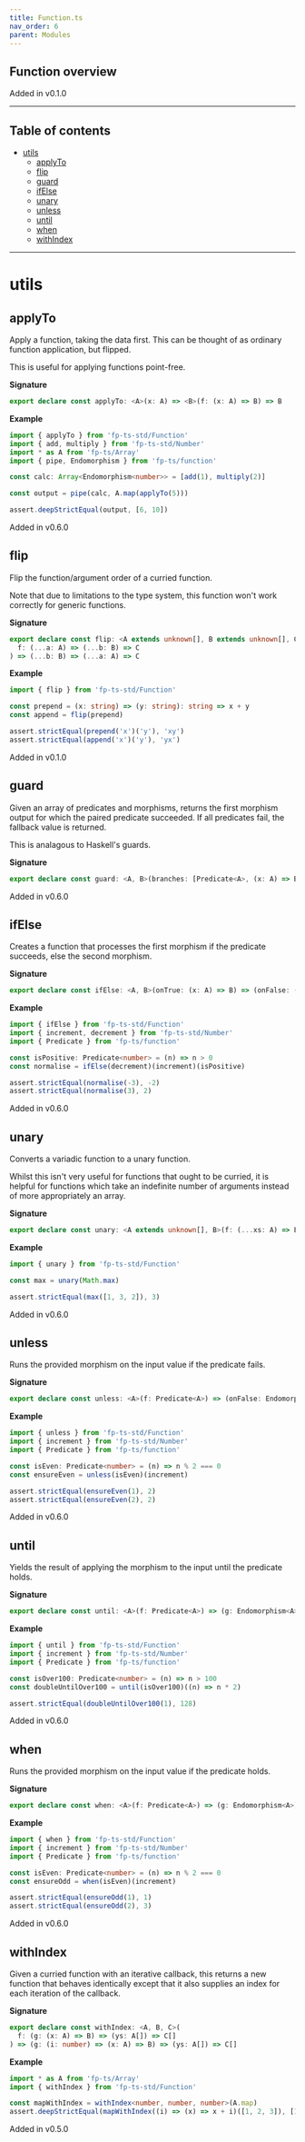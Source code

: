 ```yaml
---
title: Function.ts
nav_order: 6
parent: Modules
---
```


## Function overview

Added in v0.1.0

---

<h2 class="text-delta">Table of contents</h2>

- [utils](#utils)
  - [applyTo](#applyto)
  - [flip](#flip)
  - [guard](#guard)
  - [ifElse](#ifelse)
  - [unary](#unary)
  - [unless](#unless)
  - [until](#until)
  - [when](#when)
  - [withIndex](#withindex)

---

# utils

## applyTo

Apply a function, taking the data first. This can be thought of as ordinary
function application, but flipped.

This is useful for applying functions point-free.

**Signature**

```ts
export declare const applyTo: <A>(x: A) => <B>(f: (x: A) => B) => B
```

**Example**

```ts
import { applyTo } from 'fp-ts-std/Function'
import { add, multiply } from 'fp-ts-std/Number'
import * as A from 'fp-ts/Array'
import { pipe, Endomorphism } from 'fp-ts/function'

const calc: Array<Endomorphism<number>> = [add(1), multiply(2)]

const output = pipe(calc, A.map(applyTo(5)))

assert.deepStrictEqual(output, [6, 10])
```

Added in v0.6.0

## flip

Flip the function/argument order of a curried function.

Note that due to limitations to the type system, this function won't work
correctly for generic functions.

**Signature**

```ts
export declare const flip: <A extends unknown[], B extends unknown[], C>(
  f: (...a: A) => (...b: B) => C
) => (...b: B) => (...a: A) => C
```

**Example**

```ts
import { flip } from 'fp-ts-std/Function'

const prepend = (x: string) => (y: string): string => x + y
const append = flip(prepend)

assert.strictEqual(prepend('x')('y'), 'xy')
assert.strictEqual(append('x')('y'), 'yx')
```

Added in v0.1.0

## guard

Given an array of predicates and morphisms, returns the first morphism output
for which the paired predicate succeeded. If all predicates fail, the
fallback value is returned.

This is analagous to Haskell's guards.

**Signature**

```ts
export declare const guard: <A, B>(branches: [Predicate<A>, (x: A) => B][]) => (fallback: Lazy<B>) => (input: A) => B
```

Added in v0.6.0

## ifElse

Creates a function that processes the first morphism if the predicate
succeeds, else the second morphism.

**Signature**

```ts
export declare const ifElse: <A, B>(onTrue: (x: A) => B) => (onFalse: (x: A) => B) => (f: Predicate<A>) => (x: A) => B
```

**Example**

```ts
import { ifElse } from 'fp-ts-std/Function'
import { increment, decrement } from 'fp-ts-std/Number'
import { Predicate } from 'fp-ts/function'

const isPositive: Predicate<number> = (n) => n > 0
const normalise = ifElse(decrement)(increment)(isPositive)

assert.strictEqual(normalise(-3), -2)
assert.strictEqual(normalise(3), 2)
```

Added in v0.6.0

## unary

Converts a variadic function to a unary function.

Whilst this isn't very useful for functions that ought to be curried,
it is helpful for functions which take an indefinite number of arguments
instead of more appropriately an array.

**Signature**

```ts
export declare const unary: <A extends unknown[], B>(f: (...xs: A) => B) => (xs: A) => B
```

**Example**

```ts
import { unary } from 'fp-ts-std/Function'

const max = unary(Math.max)

assert.strictEqual(max([1, 3, 2]), 3)
```

Added in v0.6.0

## unless

Runs the provided morphism on the input value if the predicate fails.

**Signature**

```ts
export declare const unless: <A>(f: Predicate<A>) => (onFalse: Endomorphism<A>) => Endomorphism<A>
```

**Example**

```ts
import { unless } from 'fp-ts-std/Function'
import { increment } from 'fp-ts-std/Number'
import { Predicate } from 'fp-ts/function'

const isEven: Predicate<number> = (n) => n % 2 === 0
const ensureEven = unless(isEven)(increment)

assert.strictEqual(ensureEven(1), 2)
assert.strictEqual(ensureEven(2), 2)
```

Added in v0.6.0

## until

Yields the result of applying the morphism to the input until the predicate
holds.

**Signature**

```ts
export declare const until: <A>(f: Predicate<A>) => (g: Endomorphism<A>) => Endomorphism<A>
```

**Example**

```ts
import { until } from 'fp-ts-std/Function'
import { increment } from 'fp-ts-std/Number'
import { Predicate } from 'fp-ts/function'

const isOver100: Predicate<number> = (n) => n > 100
const doubleUntilOver100 = until(isOver100)((n) => n * 2)

assert.strictEqual(doubleUntilOver100(1), 128)
```

Added in v0.6.0

## when

Runs the provided morphism on the input value if the predicate holds.

**Signature**

```ts
export declare const when: <A>(f: Predicate<A>) => (g: Endomorphism<A>) => Endomorphism<A>
```

**Example**

```ts
import { when } from 'fp-ts-std/Function'
import { increment } from 'fp-ts-std/Number'
import { Predicate } from 'fp-ts/function'

const isEven: Predicate<number> = (n) => n % 2 === 0
const ensureOdd = when(isEven)(increment)

assert.strictEqual(ensureOdd(1), 1)
assert.strictEqual(ensureOdd(2), 3)
```

Added in v0.6.0

## withIndex

Given a curried function with an iterative callback, this returns a new
function that behaves identically except that it also supplies an index for
each iteration of the callback.

**Signature**

```ts
export declare const withIndex: <A, B, C>(
  f: (g: (x: A) => B) => (ys: A[]) => C[]
) => (g: (i: number) => (x: A) => B) => (ys: A[]) => C[]
```

**Example**

```ts
import * as A from 'fp-ts/Array'
import { withIndex } from 'fp-ts-std/Function'

const mapWithIndex = withIndex<number, number, number>(A.map)
assert.deepStrictEqual(mapWithIndex((i) => (x) => x + i)([1, 2, 3]), [1, 3, 5])
```

Added in v0.5.0
